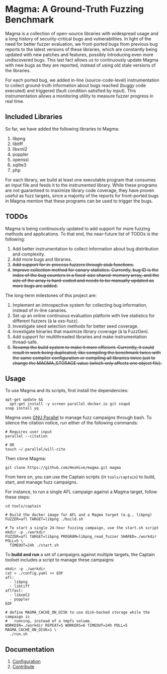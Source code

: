 # Magma: A Ground-Truth Fuzzing Benchmark

Magma is a collection of open-source libraries with widespread usage and a long
history of security-critical bugs and vulnerabilities. In light of the need for
better fuzzer evaluation, we front-ported bugs from previous bug reports to the
latest versions of these libraries, which are constantly being updated with new
patches and features, possibly introducing even more undiscovered bugs. This
last fact allows us to continuously update Magma with new bugs as they are
reported, instead of using old stale versions of the libraries.

For each ported bug, we added in-line (source-code-level) instrumentation to
collect ground-truth information about bugs reached (buggy code executed) and
triggered (fault condition satisfied by input). This instrumentation allows a
monitoring utility to measure fuzzer progress in real time.

## Included Libraries

So far, we have added the following libraries to Magma:

1. libpng
1. libtiff
1. libxml2
1. poppler
1. openssl
1. sqlite3
1. php

For each library, we build at least one executable program that consumes an
input file and feeds it to the instrumented library. While these programs are
not guaranteed to maximize library code coverage, they have proven useful as
fuzz targets, since a majority of the reports for front-ported bugs in Magma
mention that these programs can be used to trigger the bugs.

## TODOs

Magma is being continuously updated to add support for more fuzzing methods and
applications. To that end, the near-future list of TODOs is the following:

1. Add better instrumentation to collect information about bug distribution and
   complexity.
1. Add more bugs and libraries.
1. ~~Add support for in-process fuzzers through stub functions.~~
1. ~~Improve collection method for canary statistics. Currently, bug ID is the
   index of the bug counters in a fixed-size shared-memory array, and the size
   of the array is hard-coded and needs to be manually updated as more bugs are
   added.~~

The long-term milestones of this project are:

1. Implement an introspective system for collecting bug information, instead of
   in-line canaries.
1. Set up an online continuous evaluation platform with live statistics for
   different fuzzers (à la oss-fuzz).
1. Investigate seed selection methods for better seed coverage.
1. Investigate binaries that maximize library coverage (à la FuzzGen).
1. Add support for multithreaded libraries and make instrumentation thread-safe.
1. ~~Revamp the build system to make it more efficient. Currently, it could result
   in work being duplicated, like compiling the benchmark twice with the same
   compiler configuration or compiling all libraries twice just to change the
   MAGMA_STORAGE value (which only affects one object file).~~

## Usage

To use Magma and its scripts, first install the dependencies:
```
apt-get update &&
  apt-get install -y screen parallel docker.io git snapd
snap install yq
```

Magma uses [GNU Parallel](https://www.gnu.org/software/parallel/) to manage fuzz
campaigns through bash. To silence the citation notice, run either of the
following commands:
```
# Requires user input
parallel --citation

# OR
touch ~/.parallel/will-cite
```

Then clone Magma:
```
git clone https://github.com/HexHive/magma.git magma
```

From here on, you can use the Captain scripts (in `tools/captain`) to build,
start, and manage fuzz campaigns.

For instance, to run a single AFL campaign against a Magma target, follow these
steps:
```
cd tools/captain

# Build the docker image for AFL and a Magma target (e.g., libpng)
FUZZER=afl TARGET=libpng ./build.sh

# To start a single 24-hour fuzzing campaign, use the start.sh script
mkdir -p ./workdir
FUZZER=afl TARGET=libpng PROGRAM=libpng_read_fuzzer SHARED=./workdir POLL=5 \
  TIMEOUT=24h ./start.sh
```

To **build and run** a set of campaigns against multiple targets, the Captain
toolset includes a script to manage these campaigns:
```
mkdir -p ./workdir
cat > ./config.yaml << EOF
afl:
  - libpng
  - libtiff
aflfast:
  - libxml2
  - poppler
EOF

# define MAGMA_CACHE_ON_DISK to use disk-backed storage while the campaign is
#   running, instead of a tmpfs volume.
WORKDIR=./workdir REPEAT=5 WORKERS=6 TIMEOUT=24h POLL=5 MAGMA_CACHE_ON_DISK=1 \
  ./run.sh
```

## Documentation

1. [Configuration](docs/config.html)
1. [Contribute](docs/contribute.html)